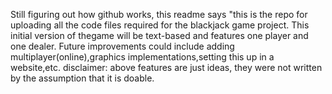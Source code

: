 Still figuring out how github works, this readme says "this is the repo for uploading all the code files required for the blackjack game project. 
This initial version of thegame will be text-based and features one player and one dealer. Future improvements could include adding multiplayer(online),graphics implementations,setting this up in a website,etc.
disclaimer: above features are just ideas, they were not written by the assumption that it is doable.
